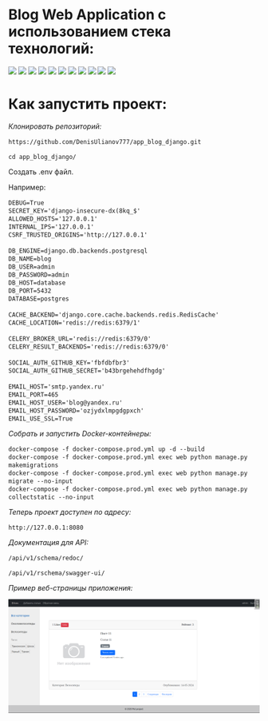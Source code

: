 # Blog Web Application с использованием стека технологий:

<img src="https://img.shields.io/badge/Python-4169E1?style=for-the-badge"/> <img src="https://img.shields.io/badge/Django-008000?style=for-the-badge"/> <img src="https://img.shields.io/badge/DRF-800000?style=for-the-badge"/> <img src="https://img.shields.io/badge/Docker-00BFFF?style=for-the-badge"/> <img src="https://img.shields.io/badge/PostgreSQL-87CEEB?style=for-the-badge"/> <img src="https://img.shields.io/badge/Nginx-67c273?style=for-the-badge"/> <img src="https://img.shields.io/badge/Gunicorn-06bd1e?style=for-the-badge"/> <img src="https://img.shields.io/badge/Redis-800000?style=for-the-badge"/> <img src="https://img.shields.io/badge/Celery-06bd1e?style=for-the-badge"/> <img src="https://img.shields.io/badge/html5-%23E34F26.svg?style=for-the-badge&logo=html5&logoColor=white"/> <img src="https://img.shields.io/badge/css3-%231572B6.svg?style=for-the-badge&logo=css3&logoColor=white"/>

# Как запустить проект:

*Клонировать репозиторий:*
```
https://github.com/DenisUlianov777/app_blog_django.git
```
```
cd app_blog_django/
```

Cоздать .env файл.

Например:
```
DEBUG=True
SECRET_KEY='django-insecure-dx(8kq_$'
ALLOWED_HOSTS='127.0.0.1'
INTERNAL_IPS='127.0.0.1'
CSRF_TRUSTED_ORIGINS='http://127.0.0.1'

DB_ENGINE=django.db.backends.postgresql
DB_NAME=blog
DB_USER=admin
DB_PASSWORD=admin
DB_HOST=database
DB_PORT=5432
DATABASE=postgres

CACHE_BACKEND='django.core.cache.backends.redis.RedisCache'
CACHE_LOCATION='redis://redis:6379/1'

CELERY_BROKER_URL='redis://redis:6379/0'
CELERY_RESULT_BACKENDS='redis://redis:6379/0'

SOCIAL_AUTH_GITHUB_KEY='fbfdbfbr3'
SOCIAL_AUTH_GITHUB_SECRET='b43brgehehdfhgdg'

EMAIL_HOST='smtp.yandex.ru'
EMAIL_PORT=465
EMAIL_HOST_USER='blog@yandex.ru'
EMAIL_HOST_PASSWORD='ozjydxlmpgdgpxch'
EMAIL_USE_SSL=True
```

*Собрать и запустить Docker-контейнеры:*
```
docker-compose -f docker-compose.prod.yml up -d --build
docker-compose -f docker-compose.prod.yml exec web python manage.py makemigrations
docker-compose -f docker-compose.prod.yml exec web python manage.py migrate --no-input
docker-compose -f docker-compose.prod.yml exec web python manage.py collectstatic --no-input
```


*Теперь проект доступен по адресу:*
```
http://127.0.0.1:8080
```

*Документация для API:*
```
/api/v1/schema/redoc/
```

```
/api/v1/rschema/swagger-ui/
```

*Пример веб-страницы приложения:*

![Imgur Image](https://github.com/DenisUlianov777/try/blob/main/blog_bikes.PNG)
